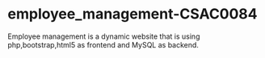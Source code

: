 # employee_management-CSAC0084
Employee management is a dynamic website that is using php,bootstrap,html5 as frontend and MySQL as backend. 
